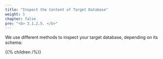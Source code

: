 ```yaml
---
title: "Inspect the Content of Target Database"
weight: 5
chapter: false
pre: "<b> 3.1.2.5. </b>"
---
```


We use different methods to inspect your target database, depending on its schema:

{{% children /%}}
